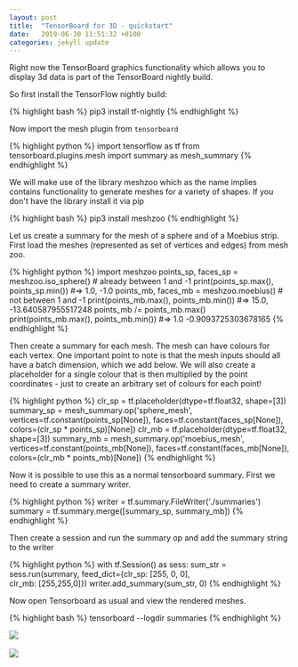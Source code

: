 ```yaml
---
layout: post
title:  "TensorBoard for 3D - quickstart"
date:   2019-06-30 11:51:32 +0100
categories: jekyll update
---
```


Right now the TensorBoard graphics functionality which allows you to display 3d data is part of the TensorBoard nightly build. 

So first install the TensorFlow nightly build:

{% highlight bash %}
pip3 install tf-nightly
{% endhighlight %}

Now import the mesh plugin from `tensorboard`

{% highlight python %}
import tensorflow as tf
from tensorboard.plugins.mesh import summary as mesh_summary
{% endhighlight %}

We will make use of the library meshzoo which as the name implies contains functionality to generate meshes for a variety of shapes. If you don't have the library install it via pip

{% highlight bash %}
pip3 install meshzoo
{% endhighlight %}

Let us create a summary for the mesh of a sphere and of a Moebius strip. First load the meshes (represented as set of vertices and edges) from mesh zoo.

{% highlight python %}
import meshzoo
points_sp, faces_sp = meshzoo.iso_sphere() # already between 1 and -1
print(points_sp.max(), points_sp.min())
#=> 1.0, -1.0
points_mb, faces_mb = meshzoo.moebius() # not between 1 and -1
print(points_mb.max(), points_mb.min())
#=> 15.0, -13.640587955517248
points_mb /= points_mb.max()
print(points_mb.max(), points_mb.min())
#=> 1.0 -0.9093725303678165
{% endhighlight %}

Then create a summary for each mesh. The mesh can have colours for each vertex. 
One important point to note is that the mesh inputs should all have a batch dimension, which we add below. We will also create a placeholder for a single colour that is then multiplied by the point coordinates - just to create an arbitrary set of colours for each point!

{% highlight python %}
clr_sp = tf.placeholder(dtype=tf.float32, shape=[3])
summary_sp = mesh_summary.op('sphere_mesh', 
                         vertices=tf.constant(points_sp[None]),
                         faces=tf.constant(faces_sp[None]),
                         colors=(clr_sp * points_sp)[None])
clr_mb = tf.placeholder(dtype=tf.float32, shape=[3])
summary_mb = mesh_summary.op('moebius_mesh', 
                            vertices=tf.constant(points_mb[None]),
                            faces=tf.constant(faces_mb[None]),
                            colors=(clr_mb * points_mb)[None])
{% endhighlight %}

Now it is possible to use this as a normal tensorboard summary. First we need to create a summary writer.

{% highlight python %}
writer = tf.summary.FileWriter('./summaries')
summary = tf.summary.merge([summary_sp, summary_mb])
{% endhighlight %}

Then create a session and run the summary op and add the summary string to the writer 

{% highlight python %}
with tf.Session() as sess:
    sum_str = sess.run(summary, 
                feed_dict={clr_sp: [255, 0, 0],  
                           clr_mb: [255,255,0]})
    writer.add_summary(sum_str, 0)
{% endhighlight %}

Now open Tensorboard as usual and view the rendered meshes.

{% highlight bash %}
tensorboard --logdir summaries
{% endhighlight %}

<img src="{{ site.baseurl }}/assets/tb-sphere.jpg">
<br>
<br>
<img src="{{ site.baseurl }}/assets/tb-moebius.jpg">
